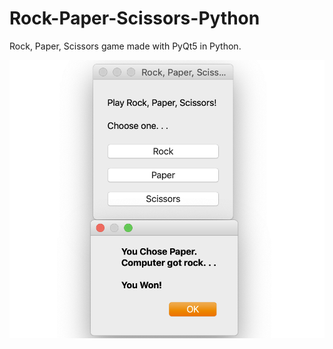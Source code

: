 # Rock-Paper-Scissors-Python
Rock, Paper, Scissors game made with PyQt5 in Python.

![Image Couldn't Load. . .](RockPaperScissorsPython.png)
